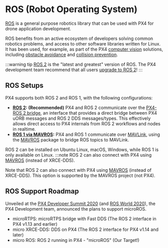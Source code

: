 # ROS (Robot Operating System)

[ROS](http://www.ros.org/) is a general purpose robotics library that can be used with PX4 for drone application development.

ROS benefits from an active ecosystem of developers solving common robotics problems, and access to other software libraries written for Linux. It has been used, for example, as part of the PX4 [computer vision](../computer_vision/index.md) solutions, including [obstacle avoidance](../computer_vision/obstacle_avoidance.md) and [collision prevention](../computer_vision/collision_prevention.md).

:::warning
tip [ROS 2](../ros2/index.md) is the "latest and greatest" version of ROS. The PX4 development team recommend that all users [upgrade to ROS 2](../ros2/index.md)!
:::


## ROS Setups

PX4 supports both ROS 2 and ROS 1, with the following configurations:

- **[ROS 2](../ros2/index.md): (Recommended)** PX4 and ROS 2 communicate over the [PX4-ROS 2 bridge](../ros2/user_guide.md), an interface that provides a direct bridge between PX4 uORB messages and ROS 2 DDS messages/types. This effectively allows direct access to PX4 internals from ROS 2 workflows and nodes in realtime.
- **[ROS 1 via MAVROS](../ros/ros1.md):** PX4 and ROS 1 communicate over [MAVLink](../middleware/mavlink.md), using the [MAVROS](../ros/mavros_installation.md) package to bridge ROS topics to MAVLink.


ROS 2 can be installed on Ubuntu Linux, macOS, Windows, while ROS 1 is only available on Linux. :::note ROS 2 can also connect with PX4 using [MAVROS](https://github.com/mavlink/mavros/tree/ros2/mavros) (instead of XRCE-DDS).

Note that ROS 2 can also connect with PX4 using [MAVROS](https://github.com/mavlink/mavros/tree/ros2/mavros) (instead of XRCE-DDS). This option is supported by the MAVROS project (not PX4).

## ROS Support Roadmap

Unveiled at the [PX4 Developer Summit 2020](https://www.youtube.com/watch?v=lZ8crGI16qA) (and [ROS World 2020](https://www.youtube.com/watch?v=8XRkzHqQSf0)), the PX4 Development team, announced the plans to support microROS.

* microRTPS: microRTPS bridge with Fast DDS (The ROS 2 interface in PX4 v1.13 and earlier)
* micro XRCE-DDS: DDS on PX4 (The ROS 2 interface for PX4 v1.14 and later)
* micro ROS: ROS 2 running in PX4 - "microROS" (Our Target!)
